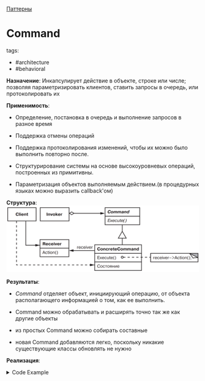 [Паттерны](../../Patterns.md)

# Command

tags:

- #architecture
- #behavioral

**Назначение**: Инкапсулирует действие в объекте, строке или числе; позволяя параметризировать клиентов, ставить запросы в очередь, или протоколировать их

**Применимость**:

- Определение, постановка в очередь и выполнение запросов в разное время

- Поддержка отмены операций

- Поддержка протоколирования изменений, чтобы их можно было выполнить повторно после.

- Структурирование системы на основе высокоуровневых операций, построенных из примитивны.

- Параметризация объектов выполняемым действием.(в процедурных языках можно выразить callback'ом)

**Структура**:
![Command Structure](./Command.png)

**Результаты**:

- _Command_ отделяет объект, инициирующий операцию, от объекта располагающего информацией о том, как ее выполнить.

- Command можно обрабатывать и расширять точно так же как другие объекты

- из простых Command можно собирать составные

- новая Command добавляются легко, поскольку никакие существующие классы обновлять не нужно

**Реализация**:

<details>
    <summary>Code Example</summary>

```js
class Command {
	execute() {
		throw new Error('Command: execute is not implemented');
	}
}

class Open extends Command {
	constructor(application) {
		super();
		this.application = application;
		this.response;
	}

	#askUser() {
		return 'new document';
	}

	execute() {
		const name = this.#askUser();
		if (name.length > 0) {
			const document = new Document(name);
			this.application.add(document);
			document.open();
		}
	}
}

class Paste extends Command {
	constructor(document) {
		super();
		this.document = document;
	}
	execute() {
		this.document.paste();
	}
}

class SimpleCommand extends Command {
	constructor(receiver, action) {
		super();
		this.receiver = receiver;
		this.action = action;
	}

	execute() {}
}

class MacroCommand extends Command {
	constructor() {
		super();
		this.commands = new Set();
	}

	add(command) {
		this.commands.add(command);
	}
	remove(command) {
		this.commands.delete(command);
	}

	execute() {
		for (const command of this.commands) {
			command.execute();
		}
	}
	unexecute() {}
}

class Application {}
class Document {
	constructor(name) {
		this.name = name;
	}
	open() {}
	paste() {}
}
```

</details>
